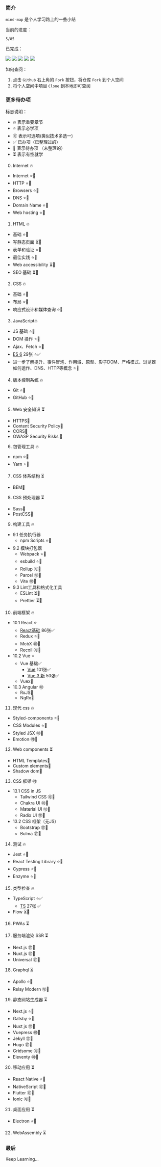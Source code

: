 ### 简介

`mind-map` 是个人学习路上的一些小结

当前的进度： 

`5/85`

已完成：

[![](https://img.shields.io/badge/ES6-29张-1989fa)](https://github.com/jCodeLife/mind-map/tree/master/ES6)
[![](https://img.shields.io/badge/TS-27张-ff976a)](https://github.com/jCodeLife/mind-map/tree/master/TS)
[![](https://img.shields.io/badge/Vue-101张-ed6a0c)](https://github.com/jCodeLife/mind-map/tree/master/Vue)
[![](https://img.shields.io/badge/Vue3-50张-07c160)](https://github.com/jCodeLife/mind-map/tree/master/Vue3%E6%96%B0%E6%96%87%E6%A1%A3)
[![](https://img.shields.io/badge/React-86张-ffd01e)](https://github.com/jCodeLife/mind-map/tree/master/React)

如何查阅：
1. 点击 `Github` 右上角的 `Fork` 按钮，将仓库 `Fork` 到个人空间
2. 将个人空间中项目 `Clone` 到本地即可查阅


### 更多待办项

标志说明：

- 🔥 表示重要章节
- ⭐️ 表示必学项
- 🉑 表示可选项(类似技术多选一)
- ✅ 已办项（已整理过的）
- 🚫 表示待办项 （未整理的）
- ⏳ 表示有空就学

0. Internet 🔥
- Internet ⭐️🚫
- HTTP ⭐️🚫
- Browsers ⭐️🚫
- DNS ⭐️🚫 
- Domain Name ⭐️🚫
- Web hosting ⭐️🚫
1. HTML 🔥
- 基础 ⭐️🚫
- 写静态页面 ⏳🚫
- 表单和验证 ⭐️🚫
- 最佳实践 ⭐️🚫
- Web accessibility ⏳🚫
- SEO 基础 ⏳🚫
2. CSS 🔥
- 基础 ⭐️🚫
- 布局 ⭐️🚫
- 响应式设计和媒体查询 ⭐️🚫

3. JavaScript🔥
- JS 基础 ⭐️🚫
- DOM 操作 ⭐️🚫
- Ajax、Fetch ⭐️🚫
- [ES 6](https://github.com/jCodeLife/mind-map/tree/master/ES6(29%E5%BC%A0%E5%9B%BE)) 29张 ⭐️✅
- 进一步了解提升、事件冒泡、作用域、原型、影子DOM、严格模式、浏览器如何运作、DNS、HTTP等概念 ⭐️🚫
4. 版本控制系统 🔥
- Git ⭐️🚫
- GitHub ⭐️🚫

5. Web 安全知识 ⏳
- HTTPS🚫
- Content Security Policy🚫
- CORS🚫
- OWASP Security Risks  🚫

6. 包管理工具 🔥
- npm ⭐️🚫
- Yarn ⭐️🚫


7. CSS 体系结构 ⏳
- BEM🚫

8. CSS 预处理器 ⏳
- Sass🚫
- PostCSS🚫

9. 构建工具 🔥
- 9.1 任务执行器 
    - npm Scripts ⭐️🚫
- 9.2 模块打包器
    - Webpack ⭐️🚫
    - esbuild ⭐️🚫
    - Rollup 🉑🚫 
    - Parcel 🉑🚫
    - Vite 🉑🚫
- 9.3 Lint工具和格式化工具
    - ESLint ⏳🚫
    - Prettier ⏳🚫

10. 前端框架 🔥
- 10.1 React ⭐️
    - [React基础](https://github.com/jCodeLife/mind-map/tree/master/React) 86张✅
    - Redux ⭐️🚫
    - MobX 🉑🚫
    - Recoil 🉑🚫
- 10.2 Vue ⭐️
    - Vue 基础✅
        - [Vue](https://github.com/jCodeLife/mind-map/tree/master/Vue(101%E5%BC%A0%E5%9B%BE)) 101张✅
        - [Vue 3 新](https://github.com/jCodeLife/mind-map/tree/master/Vue3%E6%96%B0%E6%96%87%E6%A1%A3) 50张✅
    - Vuex🚫
- 10.3 Angular 🉑
    - RxJS🚫
    - NgRx🚫


11. 现代 css 🔥
- Styled-components ⭐️🚫
- CSS Modules ⭐️🚫
- Styled JSX 🉑🚫
- Emotion 🉑🚫

12. Web components ⏳
- HTML Templates🚫
- Custom elements🚫
- Shadow dom🚫

13. CSS 框架 🉑
- 13.1 CSS in JS
    - Tailwind CSS 🉑🚫
    - Chakra UI 🉑🚫
    - Material UI 🉑🚫
    - Radix UI 🉑🚫
- 13.2 CSS 框架（无JS）
    - Bootstrap 🉑🚫
    - Bulma 🉑🚫


14. 测试 🔥
- Jest ⭐️🚫
- React Testing Library ⭐️🚫
- Cypress ⭐️🚫
- Enzyme ⭐️🚫

15. 类型检查 🔥
- TypeScript ⭐️✅
    - [TS](https://github.com/jCodeLife/mind-map/tree/master/TS%EF%BC%8827%E5%BC%A0%E5%9B%BE%EF%BC%89) 27张 ✅
- Flow ⏳🚫

16. PWAs ⏳

17. 服务端渲染 SSR ⏳
- Next.js 🉑🚫
- Nuxt.js 🉑🚫
- Universal 🉑🚫

18. Graphql ⏳
- Apollo ⭐️🚫
- Relay Modern 🉑🚫

19. 静态网站生成器 ⏳
- Next.js ⭐️🚫
- Gatsby ⭐️🚫
- Nuxt js 🉑🚫
- Vuepress 🉑🚫
- Jekyll 🉑🚫
- Hugo 🉑🚫
- Gridsome 🉑🚫
- Eleventy 🉑🚫

20. 移动应用 ⏳
- React Native ⭐️🚫
- NativeScript 🉑🚫
- Flutter 🉑🚫
- Ionic 🉑🚫

21. 桌面应用 ⏳
- Electron ⭐️🚫

22. WebAssembly ⏳


### 最后

Keep Learning...